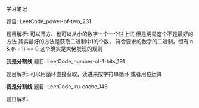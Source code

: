 学习笔记

题目:
LeetCode_power-of-two_231

题目解析:
可以开方、也可以从小的数字一个一个往上试
但是明显这个不是最好的方法
其实最好的方法是获取二进制中1的个数，
符合要求的数字的二进制，恒有 n & (n - 1) == 0
这个确实是大佬发现的规则


************我是分割线************
题目:
LeetCode_number-of-1-bits_191

题目解析:
可以用循环直接获取，读进来按字符串循环
或者用位运算

************我是分割线************
题目:
LeetCode_lru-cache_146

题目解析:



